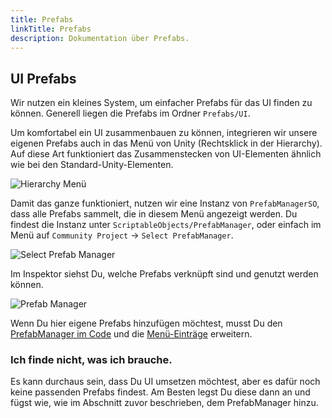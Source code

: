 ```yaml
---
title: Prefabs
linkTitle: Prefabs
description: Dokumentation über Prefabs.
---
```


## UI Prefabs

Wir nutzen ein kleines System, um einfacher Prefabs für das UI finden zu können.
Generell liegen die Prefabs im Ordner `Prefabs/UI`.

Um komfortabel ein UI zusammenbauen zu können, integrieren wir unsere eigenen Prefabs auch in das Menü von Unity (Rechtsklick in der Hierarchy).
Auf diese Art funktioniert das Zusammenstecken von UI-Elementen ähnlich wie bei den Standard-Unity-Elementen.

![Hierarchy Menü](assets/hierarchy-menu.png)

Damit das ganze funktioniert, nutzen wir eine Instanz von `PrefabManagerSO`, dass alle Prefabs sammelt, die in diesem Menü angezeigt werden.
Du findest die Instanz unter `ScriptableObjects/PrefabManager`, oder einfach im Menü auf `Community Project` -> `Select PrefabManager`.

![Select Prefab Manager](assets/select-prefab-manager.png)

Im Inspektor siehst Du, welche Prefabs verknüpft sind und genutzt werden können.

![Prefab Manager](assets/prefab-manager.png)

Wenn Du hier eigene Prefabs hinzufügen möchtest, musst Du den [PrefabManager im Code](https://github.com/BoundfoxStudios/community-project/blob/develop/FairyTaleDefender/Assets/_Game/Scripts/Runtime/EditorExtensions/ScriptableObjects/PrefabManagerSO.cs) und die [Menü-Einträge](https://github.com/BoundfoxStudios/community-project/tree/develop/FairyTaleDefender/Assets/_Game/Scripts/Editor/Menus/GameObjectMenu) erweitern.

### Ich finde nicht, was ich brauche.

Es kann durchaus sein, dass Du UI umsetzen möchtest, aber es dafür noch keine passenden Prefabs findest.
Am Besten legst Du diese dann an und fügst wie, wie im Abschnitt zuvor beschrieben, dem PrefabManager hinzu.
